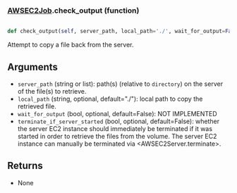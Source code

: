 ### [AWSEC2Job](AWSEC2Job.md).check_output (function)


```py

def check_output(self, server_path, local_path='./', wait_for_output=False, terminate_if_server_started=False)

```



Attempt to copy a file back from the server.

Arguments
-----------
* `server_path` (string or list): path(s) (relative to `directory`) on the server
    of the file(s) to retrieve.
* `local_path` (string, optional, default="./"): local path to copy
    the retrieved file.
* `wait_for_output` (bool, optional, default=False): NOT IMPLEMENTED
* `terminate_if_server_started` (bool, optional, default=False): whether
    the server EC2 instance should immediately be terminated if it
    was started in order to retrieve the files from the volume.
    The server EC2 instance can manually be terminated via
    &lt;AWSEC2Server.terminate&gt;.

Returns
----------
* None

